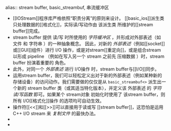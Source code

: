 alias:: stream buffer, basic_streambuf, 串流缓冲区

- [[IOStream]]程序库严格依照“职责分离”的原则来设计。
  [[basic_ios]]派生类 只处理数据的[[格式化]]，实际读/写动作由 该派生类 所维护的[[stream buffer]]完成。
- stream buffer 提供 读/写 时所使用的 *字符缓冲区* ，并形成对外部表述（如 文件 和 字符串 ）的一种抽象概念。
  因此，对新的 *外部表述*（例如[[socket]]或[[GUI]]组件）进行 I/O 操作，或是对stream[[重定向]]，或是组合stream 以形成 pipeline （例如在写入另一个 stream 之前先 压缩数据 ）时，stream buffer 扮演着重要的
  角色。
- 此外，对同一个 *外部表述* 进行 I/O操作 时，stream buffer与[[I/O]]同步。
- 运用stream buffer，我们可以轻松定义出对于新的外部表述（例如某种新的存储设备）的访问动作。我们需要做的仅仅是从 `basic_streambuf<>` 派生出一个新的 stream buffer 类（或其适当特化版本），并定义该 外部表述 的 *字符读/写函数* 即可。如果某个 stream对象 初始化时使用了 该stream buffer，则所有 I/O[[格式化]]操作 的选项均可自动生效。
- 操作符[[<<]]和[[>>]]可以直接用于读或写 [[stream buffer]]，这恐怕是运用C++ I/O stream 来 *复制文件* 的最快办法。
-
-